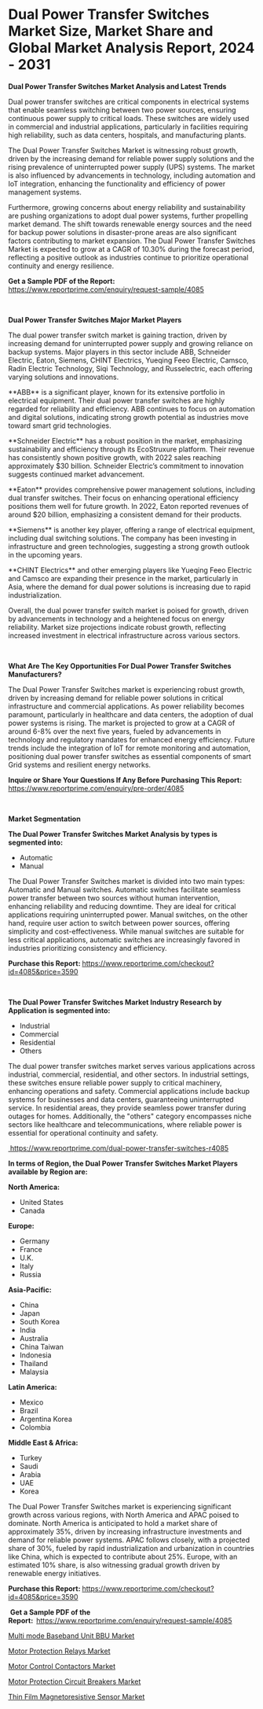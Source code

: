 <p><h1>Dual Power Transfer Switches Market Size, Market Share and Global Market Analysis Report, 2024 - 2031</h1></p><p><strong>Dual Power Transfer Switches Market Analysis and Latest Trends</strong></p>
<p><p>Dual power transfer switches are critical components in electrical systems that enable seamless switching between two power sources, ensuring continuous power supply to critical loads. These switches are widely used in commercial and industrial applications, particularly in facilities requiring high reliability, such as data centers, hospitals, and manufacturing plants. </p><p>The Dual Power Transfer Switches Market is witnessing robust growth, driven by the increasing demand for reliable power supply solutions and the rising prevalence of uninterrupted power supply (UPS) systems. The market is also influenced by advancements in technology, including automation and IoT integration, enhancing the functionality and efficiency of power management systems. </p><p>Furthermore, growing concerns about energy reliability and sustainability are pushing organizations to adopt dual power systems, further propelling market demand. The shift towards renewable energy sources and the need for backup power solutions in disaster-prone areas are also significant factors contributing to market expansion. The Dual Power Transfer Switches Market is expected to grow at a CAGR of 10.30% during the forecast period, reflecting a positive outlook as industries continue to prioritize operational continuity and energy resilience.</p></p>
<p><strong>Get a Sample PDF of the Report:&nbsp;</strong> <a href="https://www.reportprime.com/enquiry/request-sample/4085?utm_campaign=114&utm_medium=2&utm_source=Github&utm_content=ia&utm_term=24122024&utm_id=dual-power-transfer-switches">https://www.reportprime.com/enquiry/request-sample/4085</a></p>
<p>&nbsp;</p>
<p><strong>Dual Power Transfer Switches Major Market Players</strong></p>
<p><p>The dual power transfer switch market is gaining traction, driven by increasing demand for uninterrupted power supply and growing reliance on backup systems. Major players in this sector include ABB, Schneider Electric, Eaton, Siemens, CHINT Electrics, Yueqing Feeo Electric, Camsco, Radin Electric Technology, Siqi Technology, and Russelectric, each offering varying solutions and innovations.</p><p>**ABB** is a significant player, known for its extensive portfolio in electrical equipment. Their dual power transfer switches are highly regarded for reliability and efficiency. ABB continues to focus on automation and digital solutions, indicating strong growth potential as industries move toward smart grid technologies.</p><p>**Schneider Electric** has a robust position in the market, emphasizing sustainability and efficiency through its EcoStruxure platform. Their revenue has consistently shown positive growth, with 2022 sales reaching approximately $30 billion. Schneider Electric’s commitment to innovation suggests continued market advancement.</p><p>**Eaton** provides comprehensive power management solutions, including dual transfer switches. Their focus on enhancing operational efficiency positions them well for future growth. In 2022, Eaton reported revenues of around $20 billion, emphasizing a consistent demand for their products.</p><p>**Siemens** is another key player, offering a range of electrical equipment, including dual switching solutions. The company has been investing in infrastructure and green technologies, suggesting a strong growth outlook in the upcoming years.</p><p>**CHINT Electrics** and other emerging players like Yueqing Feeo Electric and Camsco are expanding their presence in the market, particularly in Asia, where the demand for dual power solutions is increasing due to rapid industrialization.</p><p>Overall, the dual power transfer switch market is poised for growth, driven by advancements in technology and a heightened focus on energy reliability. Market size projections indicate robust growth, reflecting increased investment in electrical infrastructure across various sectors.</p></p>
<p>&nbsp;</p>
<p><strong>What Are The Key Opportunities For Dual Power Transfer Switches Manufacturers?</strong></p>
<p><p>The Dual Power Transfer Switches market is experiencing robust growth, driven by increasing demand for reliable power solutions in critical infrastructure and commercial applications. As power reliability becomes paramount, particularly in healthcare and data centers, the adoption of dual power systems is rising. The market is projected to grow at a CAGR of around 6-8% over the next five years, fueled by advancements in technology and regulatory mandates for enhanced energy efficiency. Future trends include the integration of IoT for remote monitoring and automation, positioning dual power transfer switches as essential components of smart Grid systems and resilient energy networks.</p></p>
<p><strong>Inquire or Share Your Questions If Any Before Purchasing This Report:</strong> <a href="https://www.reportprime.com/enquiry/pre-order/4085?utm_campaign=114&utm_medium=2&utm_source=Github&utm_content=ia&utm_term=24122024&utm_id=dual-power-transfer-switches">https://www.reportprime.com/enquiry/pre-order/4085</a></p>
<p>&nbsp;</p>
<p><strong>Market Segmentation</strong></p>
<p><strong>The Dual Power Transfer Switches Market Analysis by types is segmented into:</strong></p>
<p><ul><li>Automatic</li><li>Manual</li></ul></p>
<p><p>The Dual Power Transfer Switches market is divided into two main types: Automatic and Manual switches. Automatic switches facilitate seamless power transfer between two sources without human intervention, enhancing reliability and reducing downtime. They are ideal for critical applications requiring uninterrupted power. Manual switches, on the other hand, require user action to switch between power sources, offering simplicity and cost-effectiveness. While manual switches are suitable for less critical applications, automatic switches are increasingly favored in industries prioritizing consistency and efficiency.</p></p>
<p><strong>Purchase this Report:&nbsp;</strong><a href="https://www.reportprime.com/checkout?id=4085&price=3590&utm_campaign=114&utm_medium=2&utm_source=Github&utm_content=ia&utm_term=24122024&utm_id=dual-power-transfer-switches">https://www.reportprime.com/checkout?id=4085&price=3590</a></p>
<p>&nbsp;</p>
<p><strong>The Dual Power Transfer Switches Market Industry Research by Application is segmented into:</strong></p>
<p><ul><li>Industrial</li><li>Commercial</li><li>Residential</li><li>Others</li></ul></p>
<p><p>The dual power transfer switches market serves various applications across industrial, commercial, residential, and other sectors. In industrial settings, these switches ensure reliable power supply to critical machinery, enhancing operations and safety. Commercial applications include backup systems for businesses and data centers, guaranteeing uninterrupted service. In residential areas, they provide seamless power transfer during outages for homes. Additionally, the "others" category encompasses niche sectors like healthcare and telecommunications, where reliable power is essential for operational continuity and safety.</p></p>
<p><a href="https://www.reportprime.com/dual-power-transfer-switches-r4085?utm_campaign=114&utm_medium=2&utm_source=Github&utm_content=ia&utm_term=24122024&utm_id=dual-power-transfer-switches">&nbsp;https://www.reportprime.com/dual-power-transfer-switches-r4085</a></p>
<p><strong>In terms of Region, the Dual Power Transfer Switches Market Players available by Region are:</strong></p>
<p>
    <p> <strong> North America: </strong>
        <ul>
            <li>United States</li>
            <li>Canada</li>
        </ul>
        </p> 
    <p> <strong> Europe: </strong>
        <ul>
            <li>Germany</li>
            <li>France</li>
            <li>U.K.</li>
            <li>Italy</li>
            <li>Russia</li>
        </ul>
        </p> 
    <p> <strong> Asia-Pacific: </strong>
        <ul>
            <li>China</li>
            <li>Japan</li>
            <li>South Korea</li>
            <li>India</li>
            <li>Australia</li>
            <li>China Taiwan</li>
            <li>Indonesia</li>
            <li>Thailand</li>
            <li>Malaysia</li>
        </ul>
        </p> 
    <p> <strong> Latin America: </strong>
        <ul>
            <li>Mexico</li>
            <li>Brazil</li>
            <li>Argentina Korea</li>
            <li>Colombia</li>
        </ul>
        </p> 
    <p> <strong> Middle East & Africa: </strong>
        <ul>
            <li>Turkey</li>
            <li>Saudi</li>
            <li>Arabia</li>
            <li>UAE</li>
            <li>Korea</li>
        </ul>
    </p>
    </p>
<p><p>The Dual Power Transfer Switches market is experiencing significant growth across various regions, with North America and APAC poised to dominate. North America is anticipated to hold a market share of approximately 35%, driven by increasing infrastructure investments and demand for reliable power systems. APAC follows closely, with a projected share of 30%, fueled by rapid industrialization and urbanization in countries like China, which is expected to contribute about 25%. Europe, with an estimated 10% share, is also witnessing gradual growth driven by renewable energy initiatives.</p></p>
<p><strong>Purchase this Report: </strong><a href="https://www.reportprime.com/checkout?id=4085&price=3590&utm_campaign=114&utm_medium=2&utm_source=Github&utm_content=ia&utm_term=24122024&utm_id=dual-power-transfer-switches">https://www.reportprime.com/checkout?id=4085&price=3590</a></p>
<p>&nbsp;<strong>Get a Sample PDF of the Report:&nbsp;&nbsp;</strong><a href="https://www.reportprime.com/enquiry/request-sample/4085?utm_campaign=114&utm_medium=2&utm_source=Github&utm_content=ia&utm_term=24122024&utm_id=dual-power-transfer-switches">https://www.reportprime.com/enquiry/request-sample/4085</a></p>
<p><strong></strong></p>
<p><p><a href="https://github.com/MonroeBullock54/Market-Research-Report-List-1/blob/main/multi-mode-baseband-unit-bbu-market.md?utm_campaign=114&utm_medium=2&utm_source=Github&utm_content=ia&utm_term=24122024&utm_id=dual-power-transfer-switches">Multi mode Baseband Unit BBU Market</a></p><p><a href="https://www.linkedin.com/pulse/motor-protection-relays-market-revenue-demand-forecast-118-dhdif?utm_campaign=114&utm_medium=2&utm_source=Github&utm_content=ia&utm_term=24122024&utm_id=dual-power-transfer-switches">Motor Protection Relays Market</a></p><p><a href="https://www.linkedin.com/pulse/explosive-growth-motor-control-contactors-market-global-vdtdf?utm_campaign=114&utm_medium=2&utm_source=Github&utm_content=ia&utm_term=24122024&utm_id=dual-power-transfer-switches">Motor Control Contactors Market</a></p><p><a href="https://www.linkedin.com/pulse/insight-motor-protection-circuit-breakers-market-size-q1zqf?utm_campaign=114&utm_medium=2&utm_source=Github&utm_content=ia&utm_term=24122024&utm_id=dual-power-transfer-switches">Motor Protection Circuit Breakers Market</a></p><p><a href="https://github.com/shondapmbau/Market-Research-Report-List-1/blob/main/thin-film-magnetoresistive-sensor-market.md?utm_campaign=114&utm_medium=2&utm_source=Github&utm_content=ia&utm_term=24122024&utm_id=dual-power-transfer-switches">Thin Film Magnetoresistive Sensor Market</a></p></p>